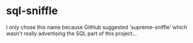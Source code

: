# sql-sniffle
I only chose this name because GitHub suggested 'supreme-sniffle' which wasn't really advertising the SQL part of this project...
